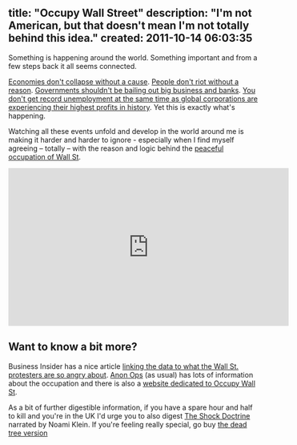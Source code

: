 title: "Occupy Wall Street"
description: "I'm not American, but that doesn't mean I'm not totally behind this idea."
created: 2011-10-14 06:03:35
---

Something is happening around the world. Something important and from  a few steps back it all seems connected. 

[Economies don't collapse without a cause][0]. [People don't riot without a reason][1]. [Governments shouldn't be bailing out big business and banks][3]. [You don't get record unemployment at the same time as global corporations are experiencing their highest profits in history][2]. Yet this is exactly what's happening. 

Watching all these events unfold and develop in the world around me is making it harder and harder to ignore - especially when I find myself agreeing – totally – with the reason and logic behind the [peaceful occupation of Wall St][6].

<iframe width="560" height="315" src="http://www.youtube.com/embed/RGRXCgMdz9A" frameborder="0" allowfullscreen></iframe>

## Want to know a bit more?

Business Insider has a nice article [linking the data to what the Wall St. protesters are so angry about][2].  [Anon Ops][7] (as usual) has lots of information about the occupation and there is also a [website dedicated to Occupy Wall St][7]. 

As a bit of further digestible information, if you have a spare hour and half to kill and you're in the UK I'd urge you to also digest [The Shock Doctrine][4] narrated by Noami Klein. If you're feeling really special, go buy [the dead tree version][5]


[0]: http://www.bbc.co.uk/news/business-14791490
[1]: http://www.guardian.co.uk/uk/2011/aug/09/london-riots-who-took-part
[2]: http://www.businessinsider.com/what-wall-street-protesters-are-so-angry-about-2011-10?op=1
[3]: http://en.wikipedia.org/wiki/Bailout
[4]: http://www.channel4.com/programmes/the-shock-doctrine/4od
[5]: http://www.amazon.co.uk/Shock-Doctrine-Rise-Disaster-Capitalism/dp/0141024534
[6]: http://occupywallst.org/
[7]: http://anonops.blogspot.com/